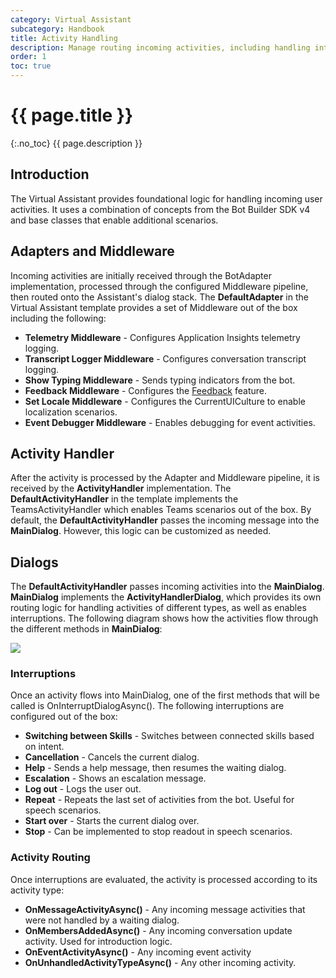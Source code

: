 ```yaml
---
category: Virtual Assistant
subcategory: Handbook
title: Activity Handling
description: Manage routing incoming activities, including handling interruptions.
order: 1
toc: true
---
```


# {{ page.title }}
{:.no_toc}
{{ page.description }}

## Introduction
The Virtual Assistant provides foundational logic for handling incoming user activities. It uses a combination of concepts from the Bot Builder SDK v4 and base classes that enable additional scenarios.

## Adapters and Middleware
Incoming activities are initially received through the BotAdapter implementation, processed through the configured Middleware pipeline, then routed onto the Assistant's dialog stack. The **DefaultAdapter** in the Virtual Assistant template provides a set of Middleware out of the box including the following:

- **Telemetry Middleware** - Configures Application Insights telemetry logging.
- **Transcript Logger Middleware** - Configures conversation transcript logging.
- **Show Typing Middleware** - Sends typing indicators from the bot.
- **Feedback Middleware** - Configures the [Feedback]({{site.baseurl}}//virtual-assistant/feedback) feature.
- **Set Locale Middleware** - Configures the CurrentUICulture to enable localization scenarios.
- **Event Debugger Middleware** - Enables debugging for event activities.

## Activity Handler
After the activity is processed by the Adapter and Middleware pipeline, it is received by the **ActivityHandler** implementation. The **DefaultActivityHandler** in the template implements the TeamsActivityHandler which enables Teams scenarios out of the box. By default, the **DefaultActivityHandler** passes the incoming message into the **MainDialog**. However, this logic can be customized as needed.

## Dialogs
The **DefaultActivityHandler** passes incoming activities into the **MainDialog**. **MainDialog** implements the **ActivityHandlerDialog**, which provides its own routing logic for handling activities of different types, as well as enables interruptions. The following diagram shows how the activities flow through the different methods in **MainDialog**:

![]({{site.baseurl}}/assets/images/virtual-assistant-main-dialog-flow.png)

### Interruptions
Once an activity flows into MainDialog, one of the first methods that will be called is OnInterruptDialogAsync(). The following interruptions are configured out of the box:
- **Switching between Skills** - Switches between connected skills based on intent.
- **Cancellation** - Cancels the current dialog.
- **Help** - Sends a help message, then resumes the waiting dialog.
- **Escalation** - Shows an escalation message.
- **Log out** - Logs the user out.
- **Repeat** - Repeats the last set of activities from the bot. Useful for speech scenarios.
- **Start over** - Starts the current dialog over.
- **Stop** - Can be implemented to stop readout in speech scenarios.

### Activity Routing
Once interruptions are evaluated, the activity is processed according to its activity type: 

- **OnMessageActivityAsync()** - Any incoming message activities that were not handled by a waiting dialog.
- **OnMembersAddedAsync()** - Any incoming conversation update activity. Used for introduction logic.
- **OnEventActivityAsync()** - Any incoming event activity
- **OnUnhandledActivityTypeAsync()** - Any other incoming activity.